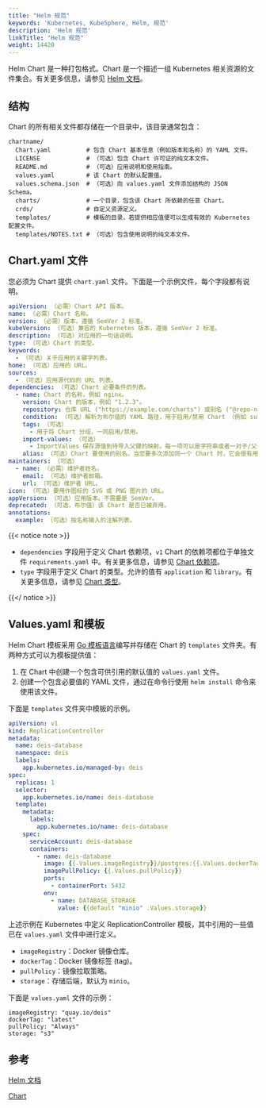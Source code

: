 ```yaml
---
title: "Helm 规范"
keywords: 'Kubernetes, KubeSphere, Helm, 规范'
description: 'Helm 规范'
linkTitle: "Helm 规范"
weight: 14420
---
```


Helm Chart 是一种打包格式。Chart 是一个描述一组 Kubernetes 相关资源的文件集合。有关更多信息，请参见 [Helm 文档](https://helm.sh/zh/docs/topics/charts/)。

## 结构

Chart 的所有相关文件都存储在一个目录中，该目录通常包含：

```text
chartname/
  Chart.yaml          # 包含 Chart 基本信息（例如版本和名称）的 YAML 文件。
  LICENSE             # （可选）包含 Chart 许可证的纯文本文件。
  README.md           # （可选）应用说明和使用指南。
  values.yaml         # 该 Chart 的默认配置值。
  values.schema.json  # （可选）向 values.yaml 文件添加结构的 JSON Schema。
  charts/             # 一个目录，包含该 Chart 所依赖的任意 Chart。
  crds/               # 自定义资源定义。
  templates/          # 模板的目录，若提供相应值便可以生成有效的 Kubernetes 配置文件。
  templates/NOTES.txt # （可选）包含使用说明的纯文本文件。
```

## Chart.yaml 文件

您必须为 Chart 提供 `chart.yaml` 文件。下面是一个示例文件，每个字段都有说明。 

```yaml
apiVersion: （必需）Chart API 版本。 
name: （必需）Chart 名称。
version: （必需）版本，遵循 SemVer 2 标准。 
kubeVersion: （可选）兼容的 Kubernetes 版本，遵循 SemVer 2 标准。
description: （可选）对应用的一句话说明。
type: （可选）Chart 的类型。
keywords:
  - （可选）关于应用的关键字列表。
home: （可选）应用的 URL。
sources:
  - （可选）应用源代码的 URL 列表。
dependencies: （可选）Chart 必要条件的列表。
  - name: Chart 的名称，例如 nginx。
    version: Chart 的版本，例如 "1.2.3"。
    repository: 仓库 URL ("https://example.com/charts") 或别名 ("@repo-name")。
    condition: （可选）解析为布尔值的 YAML 路径，用于启用/禁用 Chart （例如 subchart1.enabled）。
    tags: （可选）
      - 用于将 Chart 分组，一同启用/禁用。
    import-values: （可选）
      - ImportValues 保存源值到待导入父键的映射。每一项可以是字符串或者一对子/父子列表项。
    alias: （可选）Chart 要使用的别名。当您要多次添加同一个 Chart 时，它会很有用。
maintainers: （可选）
  - name: （必需）维护者姓名。
    email: （可选）维护者邮箱。
    url: （可选）维护者 URL。
icon: （可选）要用作图标的 SVG 或 PNG 图片的 URL。
appVersion: （可选）应用版本。不需要是 SemVer。
deprecated: （可选，布尔值）该 Chart 是否已被弃用。
annotations:
  example: （可选）按名称输入的注解列表。
```

{{< notice note >}}

- `dependencies` 字段用于定义 Chart 依赖项，`v1` Chart 的依赖项都位于单独文件 `requirements.yaml` 中。有关更多信息，请参见 [Chart 依赖项](https://helm.sh/zh/docs/topics/charts/#chart-dependency)。
- `type` 字段用于定义 Chart 的类型。允许的值有 `application` 和 `library`。有关更多信息，请参见 [Chart 类型](https://helm.sh/zh/docs/topics/charts/#chart-types)。

{{</ notice >}} 

## Values.yaml 和模板

Helm Chart 模板采用 [Go 模板语言](https://golang.org/pkg/text/template/)编写并存储在 Chart 的 `templates` 文件夹。有两种方式可以为模板提供值：

1. 在 Chart 中创建一个包含可供引用的默认值的 `values.yaml` 文件。
2. 创建一个包含必要值的 YAML 文件，通过在命令行使用 `helm install` 命令来使用该文件。

下面是 `templates` 文件夹中模板的示例。

```yaml
apiVersion: v1
kind: ReplicationController
metadata:
  name: deis-database
  namespace: deis
  labels:
    app.kubernetes.io/managed-by: deis
spec:
  replicas: 1
  selector:
    app.kubernetes.io/name: deis-database
  template:
    metadata:
      labels:
        app.kubernetes.io/name: deis-database
    spec:
      serviceAccount: deis-database
      containers:
        - name: deis-database
          image: {{.Values.imageRegistry}}/postgres:{{.Values.dockerTag}}
          imagePullPolicy: {{.Values.pullPolicy}}
          ports:
            - containerPort: 5432
          env:
            - name: DATABASE_STORAGE
              value: {{default "minio" .Values.storage}}
```

上述示例在 Kubernetes 中定义 ReplicationController 模板，其中引用的一些值已在 `values.yaml` 文件中进行定义。

- `imageRegistry`：Docker 镜像仓库。
- `dockerTag`：Docker 镜像标签 (tag)。
- `pullPolicy`：镜像拉取策略。
- `storage`：存储后端，默认为 `minio`。

下面是 `values.yaml` 文件的示例：

```text
imageRegistry: "quay.io/deis"
dockerTag: "latest"
pullPolicy: "Always"
storage: "s3"
```

## 参考

[Helm 文档](https://helm.sh/zh/docs/)

[Chart](https://helm.sh/zh/docs/topics/charts/)

